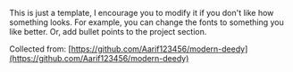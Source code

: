 This is just a template, I encourage you to modify it if you don't like how something looks. For example, you can change the fonts to something you like better. Or, add bullet points to the project section.

Collected from: [https://github.com/Aarif123456/modern-deedy](https://github.com/Aarif123456/modern-deedy)